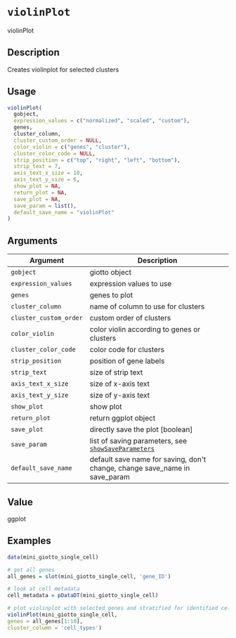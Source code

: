 # `violinPlot`

violinPlot


## Description

Creates violinplot for selected clusters


## Usage

```r
violinPlot(
  gobject,
  expression_values = c("normalized", "scaled", "custom"),
  genes,
  cluster_column,
  cluster_custom_order = NULL,
  color_violin = c("genes", "cluster"),
  cluster_color_code = NULL,
  strip_position = c("top", "right", "left", "bottom"),
  strip_text = 7,
  axis_text_x_size = 10,
  axis_text_y_size = 6,
  show_plot = NA,
  return_plot = NA,
  save_plot = NA,
  save_param = list(),
  default_save_name = "violinPlot"
)
```


## Arguments

Argument      |Description
------------- |----------------
`gobject`     |     giotto object
`expression_values`     |     expression values to use
`genes`     |     genes to plot
`cluster_column`     |     name of column to use for clusters
`cluster_custom_order`     |     custom order of clusters
`color_violin`     |     color violin according to genes or clusters
`cluster_color_code`     |     color code for clusters
`strip_position`     |     position of gene labels
`strip_text`     |     size of strip text
`axis_text_x_size`     |     size of x-axis text
`axis_text_y_size`     |     size of y-axis text
`show_plot`     |     show plot
`return_plot`     |     return ggplot object
`save_plot`     |     directly save the plot [boolean]
`save_param`     |     list of saving parameters, see [`showSaveParameters`](#showsaveparameters)
`default_save_name`     |     default save name for saving, don't change, change save_name in save_param


## Value

ggplot


## Examples

```r
data(mini_giotto_single_cell)

# get all genes
all_genes = slot(mini_giotto_single_cell, 'gene_ID')

# look at cell metadata
cell_metadata = pDataDT(mini_giotto_single_cell)

# plot violinplot with selected genes and stratified for identified cell types
violinPlot(mini_giotto_single_cell,
genes = all_genes[1:10],
cluster_column = 'cell_types')
```


